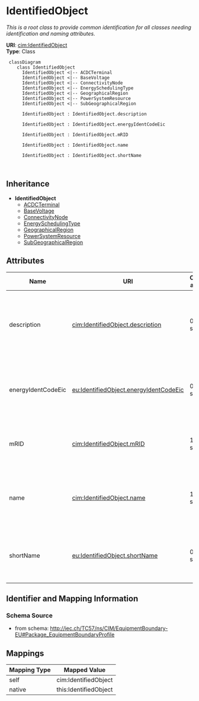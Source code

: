 # IdentifiedObject


_This is a root class to provide common identification for all classes needing identification and naming attributes._





**URI**: [cim:IdentifiedObject](http://iec.ch/TC57/CIM100#IdentifiedObject)<br />
**Type**: Class




```mermaid
 classDiagram
    class IdentifiedObject
      IdentifiedObject <|-- ACDCTerminal
      IdentifiedObject <|-- BaseVoltage
      IdentifiedObject <|-- ConnectivityNode
      IdentifiedObject <|-- EnergySchedulingType
      IdentifiedObject <|-- GeographicalRegion
      IdentifiedObject <|-- PowerSystemResource
      IdentifiedObject <|-- SubGeographicalRegion
      
      IdentifiedObject : IdentifiedObject.description
        
      IdentifiedObject : IdentifiedObject.energyIdentCodeEic
        
      IdentifiedObject : IdentifiedObject.mRID
        
      IdentifiedObject : IdentifiedObject.name
        
      IdentifiedObject : IdentifiedObject.shortName
        
      
```





## Inheritance
* **IdentifiedObject**
    * [ACDCTerminal](ACDCTerminal.md)
    * [BaseVoltage](BaseVoltage.md)
    * [ConnectivityNode](ConnectivityNode.md)
    * [EnergySchedulingType](EnergySchedulingType.md)
    * [GeographicalRegion](GeographicalRegion.md)
    * [PowerSystemResource](PowerSystemResource.md)
    * [SubGeographicalRegion](SubGeographicalRegion.md)



## Attributes


| Name | URI | Cardinality and Range | Description | Inheritance |
| ---  | --- | --- | --- | --- |
| description | [cim:IdentifiedObject.description](http://iec.ch/TC57/CIM100#IdentifiedObject.description) | 0..1 <br />  string  | The description is a free human readable text describing or naming the object | direct |
| energyIdentCodeEic | [eu:IdentifiedObject.energyIdentCodeEic](http://iec.ch/TC57/CIM100-European#IdentifiedObject.energyIdentCodeEic) | 0..1 <br />  string  | The attribute is used for an exchange of the EIC code (Energy identification ... | direct |
| mRID | [cim:IdentifiedObject.mRID](http://iec.ch/TC57/CIM100#IdentifiedObject.mRID) | 1..1 <br />  string  | Master resource identifier issued by a model authority | direct |
| name | [cim:IdentifiedObject.name](http://iec.ch/TC57/CIM100#IdentifiedObject.name) | 1..1 <br />  string  | The name is any free human readable and possibly non unique text naming the o... | direct |
| shortName | [eu:IdentifiedObject.shortName](http://iec.ch/TC57/CIM100-European#IdentifiedObject.shortName) | 0..1 <br />  string  | The attribute is used for an exchange of a human readable short name with len... | direct |









## Identifier and Mapping Information







### Schema Source


* from schema: http://iec.ch/TC57/ns/CIM/EquipmentBoundary-EU#Package_EquipmentBoundaryProfile





## Mappings

| Mapping Type | Mapped Value |
| ---  | ---  |
| self | cim:IdentifiedObject |
| native | this:IdentifiedObject |




